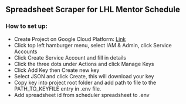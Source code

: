 ## Spreadsheet Scraper for LHL Mentor Schedule

### How to set up:
- Create Project on Google Cloud Platform: [Link](https://console.cloud.google.com/projectcreate)
- Click top left hamburger menu, select IAM & Admin, click Service Accounts
- Click Create Service Account and fill in details
- Click the three dots under Actions and click Manage Keys
- Click Add Key then Create new key
- Select JSON and click Create, this will download your key
- Copy key into project root folder and add path to file to the PATH_TO_KEYFILE entry in .env file.
- Add spreadsheet id from scheduler spreadsheet to .env 
